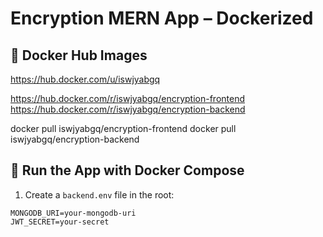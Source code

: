 # Encryption MERN App – Dockerized

## 🐳 Docker Hub Images

https://hub.docker.com/u/iswjyabgq

https://hub.docker.com/r/iswjyabgq/encryption-frontend
https://hub.docker.com/r/iswjyabgq/encryption-backend

docker pull iswjyabgq/encryption-frontend
docker pull iswjyabgq/encryption-backend

## 🧪 Run the App with Docker Compose

1. Create a `backend.env` file in the root:
```env
MONGODB_URI=your-mongodb-uri
JWT_SECRET=your-secret
